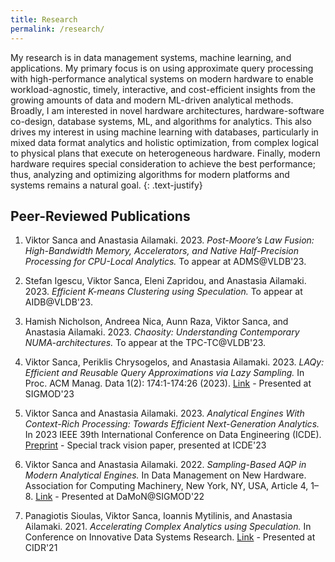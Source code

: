 ```yaml
---
title: Research
permalink: /research/
---
```

My research is in data management systems, machine learning, and applications. My primary focus is on using approximate query processing with high-performance analytical systems on modern hardware to enable workload-agnostic, timely, interactive, and cost-efficient insights from the growing amounts of data and modern ML-driven analytical methods. Broadly, I am interested in novel hardware architectures, hardware-software co-design, database systems, ML, and algorithms for analytics. This also drives my interest in using machine learning with databases, particularly in mixed data format analytics and holistic optimization, from complex logical to physical plans that execute on heterogeneous hardware. Finally, modern hardware requires special consideration to achieve the best performance; thus, analyzing and optimizing algorithms for modern platforms and systems remains a natural goal.
{: .text-justify}

## Peer-Reviewed Publications 

1. Viktor Sanca and Anastasia Ailamaki. 2023. *Post-Moore’s Law Fusion: High-Bandwidth Memory, Accelerators, and Native Half-Precision Processing for CPU-Local Analytics.* To appear at ADMS@VLDB'23.

2. Stefan Igescu, Viktor Sanca, Eleni Zapridou, and Anastasia Ailamaki. 2023. *Efficient K-means Clustering using Speculation.* To appear at AIDB@VLDB'23.

3. Hamish Nicholson, Andreea Nica, Aunn Raza, Viktor Sanca, and Anastasia Ailamaki. 2023. *Chaosity: Understanding Contemporary NUMA-architectures.* To appear at the TPC-TC@VLDB'23.

4. Viktor Sanca, Periklis Chrysogelos, and Anastasia Ailamaki. 2023. *LAQy: Efficient and Reusable Query Approximations via Lazy Sampling.* In Proc. ACM Manag. Data 1(2): 174:1-174:26 (2023). [Link](https://doi.org/10.1145/3589319) - Presented at SIGMOD'23

5. Viktor Sanca and Anastasia Ailamaki. 2023. *Analytical Engines With Context-Rich Processing: Towards Efficient Next-Generation Analytics.* In 2023 IEEE 39th International Conference on Data Engineering (ICDE). [Preprint]([https://doi.org/10.1145/3533737.3535095](https://arxiv.org/abs/2212.07517)) - Special track vision paper, presented at ICDE'23

6. Viktor Sanca and Anastasia Ailamaki. 2022. *Sampling-Based AQP in Modern Analytical Engines.* In Data Management on New Hardware. Association for Computing Machinery, New York, NY, USA, Article 4, 1–8. [Link](https://doi.org/10.1145/3533737.3535095) - Presented at DaMoN@SIGMOD'22

7. Panagiotis Sioulas, Viktor Sanca, Ioannis Mytilinis, and Anastasia Ailamaki. 2021. *Accelerating Complex Analytics using Speculation.* In Conference on Innovative Data Systems Research. [Link](https://www.cidrdb.org/cidr2021/papers/cidr2021_paper03.pdf) - Presented at CIDR'21

